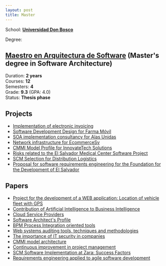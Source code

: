 ```yaml
---
layout: post
title: Master
---
```


School: **[Universidad Don Bosco][udb-link]**

Degree:

## [Maestro en Arquitectura de Software][msc-link] (Master's degree in Software Architecture)

Duration: **2 years**  
Courses: **12**  
Semesters: **4**    
Grade: **9.3** (GPA: 4.0)  
Status: **Thesis phase**

## Projects <a name="projects"></a>
- [Implementation of electronic invoicing][project-EIP908]
- [Software Development Design for Farma Móvil][project-IDS908]
- [SOA implementation consultancy for Alas Unidas][project-DRS908]
- [Network infrastructure for EcommerceSv][project-SDS908]  
- [CMMI Model Profile for InnovateTech Solutions][project-CDS908]
- [Risks related to the El Salvador Medical Center Software Project][project-DNR908]
- [SCM Selection for Distribution Logistics][project-SIS908]  
- [Proposal for software requirements engineering for the Foundation for the Development of El Salvador][project-INR908]

## Papers
 - [Project for the development of a WEB application: Location of vehicle fleet with GPS][paper-EIP908]
 - [Contribution of Artificial Intelligence to Business Intelligence][paper-IDN908]
 - [Cloud Service Providers][paper-IDS908-00]  
 - [Software Architect's Profile][paper-IDS908-01]
 - [BPM Process Integration oriented tools][paper-DRS908]
 - [Web systems auditing tools, techniques and methodologies][paper-AAS908]
 - [The importance of IT security in companies][paper-SDS908]
 - [CMMI model architecture][paper-CDS908]
 - [Continuous improvement in project management][paper-DNR908]
 - [SCM Software Implementation at Zara: Success Factors][paper-SIS908]
 - [Requirements engineering applied to agile software development][paper-INR908]

<!-- EIP908 -->
[project-EIP908]: https://drive.google.com/file/d/10os4UVlbbvGJM784W_chyvesfX5gVMsr/view?usp=drive_link
[paper-EIP908]: https://drive.google.com/file/d/10kRW4pgeU9fZblvg4ObUZGNmrPlH-JLi/view?usp=drive_link

<!-- IDN908 -->
[paper-IDN908]: https://drive.google.com/file/d/1Eou374AGhGyv-1uvjc4tsPHVpzJh8gAn/view?usp=sharing

<!-- IDS908 -->
[project-IDS908]: https://drive.google.com/file/d/11-smZTOFoCG8UpERn_BX063Sd54QXm1O/view?usp=sharing
[paper-IDS908-00]: https://drive.google.com/file/d/10dgeUCQnxLCxhpBnNJW9W_6GxjzJGRko/view?usp=sharing
[paper-IDS908-01]: https://drive.google.com/file/d/10fDUo2fmOvqReyWLa-cylgKFWvynQ8a1/view?usp=sharing

<!-- DRS908 -->
[project-DRS908]: https://drive.google.com/file/d/110zD_zhaecMv5awbhCQZS_CL_p8ZbzNO/view?usp=sharing
[paper-DRS908]: https://drive.google.com/file/d/10igJaWgpYgOLC33JPxQDeVPPPBYBvuDD/view?usp=sharing

<!-- AAS908 -->
[paper-AAS908]: https://drive.google.com/file/d/11GGcDyMLBRIk3ctkSxsoAJarfYRaQUSD/view?usp=sharing

<!-- SDS908 -->
[project-SDS908]: https://drive.google.com/file/d/11KlxcCni0aIZu0ZaDY6XprF-eiIEY9v8/view?usp=sharing
[paper-SDS908]: https://drive.google.com/file/d/11OSboERlpoPib188IV0Bd-Nmw6JE6JIQ/view?usp=sharing

<!-- CDS908 -->
[project-CDS908]: https://drive.google.com/file/d/11ObX7yC1whsOrBawxgHKxSjtZDsOIJ9h/view?usp=sharing
[paper-CDS908]: https://drive.google.com/file/d/11PyoWapsSj-wurwyo_ghKYFHsDZjKR3h/view?usp=sharing

<!-- DNR908 -->
[project-DNR908]: https://drive.google.com/file/d/11SgxaDd3DS4Sk9nKqFlwbJCzF7oRg9F-/view?usp=sharing
[paper-DNR908]: https://drive.google.com/file/d/11b5Lakeqnfiq4VUNg0R4sRWJGHFo9ufq/view?usp=sharing

<!-- SIS908 -->
[project-SIS908]: https://drive.google.com/file/d/11g4MU5Xl1Q_7HuIRpU0W2VRRUyjT_NhM/view?usp=sharing
[paper-SIS908]: https://drive.google.com/file/d/11hsRjKZ-H5rJ9kk3RcKO9eL1A8njTvg0/view?usp=sharing

<!-- INR908 -->
[project-INR908]: https://drive.google.com/file/d/11jUsuXcGUTWht9iMNLcDFsvSQCmaBfWp/view?usp=sharing
[paper-INR908]: https://drive.google.com/file/d/11sZP9-zFzL_e0MssUc_XLKkgH_jJdamb/view?usp=sharing

[udb-link]: https://www.udb.edu.sv/udb/
[msc-link]: https://www.udbvirtual.edu.sv/maestria_arquitectura_software